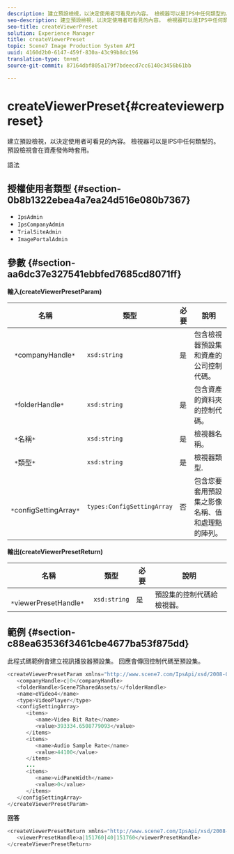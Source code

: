 ```yaml
---
description: 建立預設檢視，以決定使用者可看見的內容。 檢視器可以是IPS中任何類型的。 預設檢視會在資產發佈時套用。
seo-description: 建立預設檢視，以決定使用者可看見的內容。 檢視器可以是IPS中任何類型的。 預設檢視會在資產發佈時套用。
seo-title: createViewerPreset
solution: Experience Manager
title: createViewerPreset
topic: Scene7 Image Production System API
uuid: 4160d2b0-6147-459f-830a-43c99b8dc196
translation-type: tm+mt
source-git-commit: 87164dbf805a179f7bdeecd7cc6140c3456b61bb

---
```



# createViewerPreset{#createviewerpreset}

建立預設檢視，以決定使用者可看見的內容。 檢視器可以是IPS中任何類型的。 預設檢視會在資產發佈時套用。

語法

## 授權使用者類型 {#section-0b8b1322ebea4a7ea24d516e080b7367}

* `IpsAdmin`
* `IpsCompanyAdmin`
* `TrialSiteAdmin`
* `ImagePortalAdmin`

## 參數 {#section-aa6dc37e327541ebbfed7685cd8071ff}

**輸入(createViewerPresetParam)**

| 名稱 | 類型 | 必要 | 說明 |
|---|---|---|---|
| ` *`companyHandle`*` | `xsd:string` | 是 | 包含檢視器預設集和資產的公司控制代碼。 |
| ` *`folderHandle`*` | `xsd:string` | 是 | 包含資產的資料夾的控制代碼。 |
| ` *`名稱`*` | `xsd:string` | 是 | 檢視器名稱。 |
| ` *`類型`*` | `xsd:string` | 是 | 檢視器類型. |
| ` *`configSettingArray`*` | `types:ConfigSettingArray` | 否 | 包含您要套用預設集之影像名稱、值和處理點的陣列。 |

**輸出(createViewerPresetReturn)**

| 名稱 | 類型 | 必要 | 說明 |
|---|---|---|---|
| ` *`viewerPresetHandle`*` | `xsd:string` | 是 | 預設集的控制代碼給檢視器。 |

## 範例 {#section-c88ea63536f3461cbe4677ba53f875dd}

此程式碼範例會建立視訊播放器預設集。 回應會傳回控制代碼至預設集。

```java
<createViewerPresetParam xmlns="http://www.scene7.com/IpsApi/xsd/2008-01-15">
   <companyHandle>c|0</companyHandle>
   <folderHandle>Scene7SharedAssets/</folderHandle>
   <name>eVideo4</name>
   <type>VideoPlayer</type>
   <configSettingArray>
      <items>
         <name>Video Bit Rate</name>
         <value>393334.6508779093</value>
      </items>
      <items>
         <name>Audio Sample Rate</name>
         <value>44100</value>
      </items>
      ...
      <items>
         <name>vidPaneWidth</name>
         <value>0</value>
      </items>
   </configSettingArray>
</createViewerPresetParam>
```

**回答**

```java
<createViewerPresetReturn xmlns="http://www.scene7.com/IpsApi/xsd/2008-01-15">
   <viewerPresetHandle>a|151760|40|151760</viewerPresetHandle>
</createViewerPresetReturn>
```

